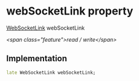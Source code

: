 


# webSocketLink property







[WebSocketLink](https:pub.dev/documentation/graphql/5.2.0-beta.4/graphql/WebSocketLink-class.html) webSocketLink
  
_\<span class="feature"\>read / write\</span\>_






## Implementation

```dart
late WebSocketLink webSocketLink;
```







